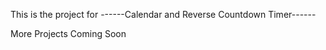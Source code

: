 This is the project for ------Calendar and Reverse Countdown Timer------

More Projects Coming Soon
